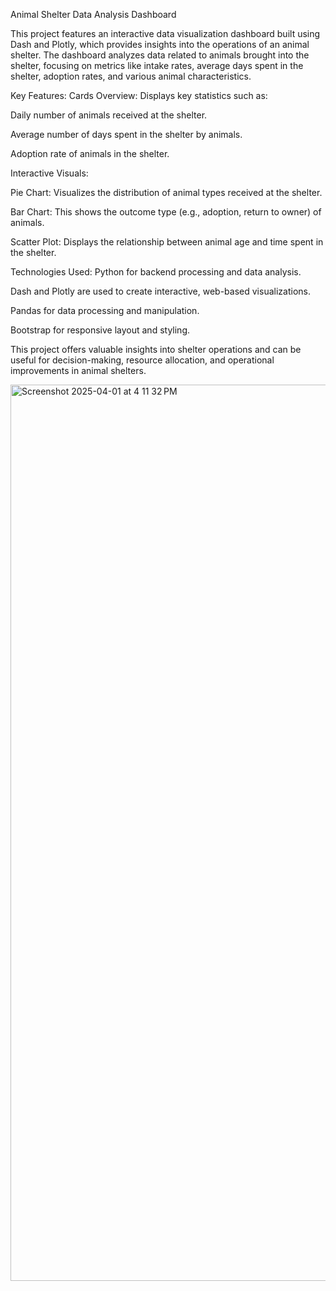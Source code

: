 Animal Shelter Data Analysis Dashboard

This project features an interactive data visualization dashboard built using Dash and Plotly, which provides insights into the operations of an animal shelter. The dashboard analyzes data related to animals brought into the shelter, focusing on metrics like intake rates, average days spent in the shelter, adoption rates, and various animal characteristics.

Key Features:
Cards Overview: Displays key statistics such as:

Daily number of animals received at the shelter.

Average number of days spent in the shelter by animals.

Adoption rate of animals in the shelter.

Interactive Visuals:

Pie Chart: Visualizes the distribution of animal types received at the shelter.

Bar Chart: This shows the outcome type (e.g., adoption, return to owner) of animals.

Scatter Plot: Displays the relationship between animal age and time spent in the shelter.

Technologies Used:
Python for backend processing and data analysis.

Dash and Plotly are used to create interactive, web-based visualizations.

Pandas for data processing and manipulation.

Bootstrap for responsive layout and styling.

This project offers valuable insights into shelter operations and can be useful for decision-making, resource allocation, and operational improvements in animal shelters.


<img width="1434" alt="Screenshot 2025-04-01 at 4 11 32 PM" src="https://github.com/user-attachments/assets/2df38224-ac43-43a0-af13-3cf252caf186" />
